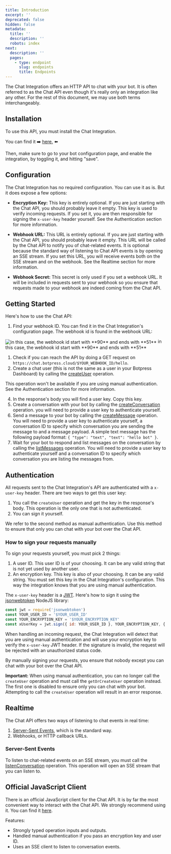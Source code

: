 ```yaml
---
title: Introduction
excerpt: ''
deprecated: false
hidden: false
metadata:
  title: ''
  description: ''
  robots: index
next:
  description: ''
  pages:
    - type: endpoint
      slug: endpoints
      title: Endpoints
---
```

The Chat Integration offers an HTTP API to chat with your bot. It is often referred to as the Chat API even though it's really only an integration like any other. For the rest of this document, we may use both terms interchangeably.

## Installation

To use this API, you must install the Chat Integration.

You can find it ➡️ [here.](https://app.botpress.cloud/hub/integrations/intver_01HX01GPR6K778C090R5YZX4NW) ⬅️

Then, make sure to go to your bot configuration page, and enable the integration, by toggling it, and hitting "save".

## Configuration

The Chat Integration has no required configuration. You can use it as is. But it does expose a few options:

* **Encryption Key:** This key is entirely optional. If you are just starting with the Chat API, you should probably leave it empty. This key is used to verify incoming requests. If you set it, you are then responsible for signing the `x-user-key` header yourself. See the Authentication section for more information.

* **Webhook URL:** This URL is entirely optional. If you are just starting with the Chat API, you should probably leave it empty. This URL will be called by the Chat API to notify you of chat-related events. It is optional because the standard way of listening to Chat API events is by opening an SSE stream. If you set this URL, you will receive events both on the SSE stream and on the webhook. See the Realtime section for more information.

* **Webhook Secret:** This secret is only used if you set a webhook URL. It will be included in requests sent to your webhook so you ensure that requests made to your webhook are indeed coming from the Chat API.

## Getting Started

Here's how to use the Chat API:

1. Find your webhook ID. You can find it in the Chat Integration's configuration page. The webhook id is found in the webhook URL: 

<Image alt="in this case, the webhook id start with **90** and ends with **51**" align="center" src="https://files.readme.io/e243b37-image.png">
  in this case, the webhook id start with **90** and ends with **51**
</Image>

1. Check if you can reach the API by doing a GET request on `https://chat.botpress.cloud/$YOUR_WEBHOOK_ID/hello`.
2. Create a chat user (this is not the same as a user in your Botpress Dashboard) by calling the [createUser](https://botpress.com/reference/createuser-1) operation.

This operation won't be available if you are using manual authentication. See the Authentication section for more information.

4. In the response's body you will find a user key. Copy this key.
5. Create a conversation with your bot by calling the [createConversation](https://botpress.com/reference/createconversation-1) operation. you will need to provide a user key to authenticate yourself.
6. Send a message to your bot by calling the [createMessage](https://botpress.com/reference/createmessage-1) operation. You will need to provide a user key to authenticate yourself, a conversation ID to specify which conversation you are sending the message to and a message payload. A simple text message has the following payload format: `{ "type": "text", "text": "hello bot" }`.
7. Wait for your bot to respond and list messages on the conversation by calling the [listMessages](https://botpress.com/reference/listmessages-1) operation. You will need to provide a user key to authenticate yourself and a conversation ID to specify which conversation you are listing the messages from.

## Authentication

All requests sent to the Chat Integration's API are authenticated with a `x-user-key` header. There are two ways to get this user key:

1. You call the `createUser` operation and get the key in the response's body. This operation is the only one that is not authenticated.
2. You can sign it yourself.

We refer to the second method as manual authentication. Use this method to ensure that only you can chat with your bot over the Chat API.

### How to sign your requests manually

To sign your requests yourself, you must pick 2 things:

1. A user ID. This user ID is of your choosing. It can be any valid string that is not yet used by another user.
2. An encryption key. This key is also of your choosing. It can be any valid string. You must set this key in the Chat Integration's configuration. This way the integration knows that you are using manual authentication.

The `x-user-key` header is a [JWT](https://en.wikipedia.org/wiki/JSON_Web_Token). Here's how to sign it using the [jsonwebtoken](https://www.npmjs.com/package/jsonwebtoken) NodeJS library:

```javascript
const jwt = require('jsonwebtoken')
const YOUR_USER_ID = '$YOUR_USER_ID'
const YOUR_ENCRYPTION_KEY = '$YOUR_ENCRYPTION_KEY'
const xUserKey = jwt.sign({ id: YOUR_USER_ID }, YOUR_ENCRYPTION_KEY, { algorithm: 'HS256' })
```

When handling an incoming request, the Chat Integration will detect that you are using manual authentication and will use your encryption key to verify the `x-user-key` JWT header. If the signature is invalid, the request will be rejected with an unauthorized status code.

By manually signing your requests, you ensure that nobody except you can chat with your bot over the Chat API.

**Important:** When using manual authentication, you can no longer call the `createUser` operation and must call the `getOrCreateUser` operation instead. The first one is disabled to ensure only you can chat with your bot. Attempting to call the `createUser` operation will result in an error response.

## Realtime

The Chat API offers two ways of listening to chat events in real time:

1. [Server-Sent Events](https://en.wikipedia.org/wiki/Server-sent_events), which is the standard way.
2. Webhooks, or HTTP callback URLs.

### Server-Sent Events

To listen to chat-related events on an SSE stream, you must call the [listenConversation](https://botpress.com/reference/listenconversation) operation. This operation will open an SSE stream that you can listen to.

## Official JavaScript Client

There is an official JavaScript client for the Chat API. It is by far the most convenient way to interact with the Chat API. We strongly recommend using it. You can find it [here](https://www.npmjs.com/package/@botpress/chat).

Features:

* Strongly typed operation inputs and outputs.
* Handled manual authentication if you pass an encryption key and user ID.
* Uses an SSE client to listen to conversation events.
